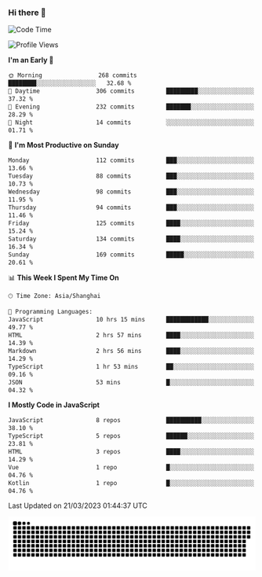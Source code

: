 ### Hi there 👋
<!--  ![visitors](https://visitor-badge.laobi.icu/badge?page_id=huamurui) -->

<!-- [![知乎](https://img.shields.io/badge/dynamic/json?url=https%3A%2F%2Fapi.swo.moe%2Fstats%2Fzhihu%2Fke-ai-wu-li-de-nan-hai-zi&query=count&color=282c34&label=%E7%9F%A5%E4%B9%8E&labelColor=0084ff&logo=zhihu&logoColor=ffffff&suffix=+%E5%85%B3%E6%B3%A8&cacheSeconds=3600)](https://www.zhihu.com/people/ke-ai-wu-li-de-nan-hai-zi)
 -->


<!--START_SECTION:waka-->
![Code Time](http://img.shields.io/badge/Code%20Time-433%20hrs%2055%20mins-blue)

![Profile Views](http://img.shields.io/badge/Profile%20Views-8-blue)

**I'm an Early 🐤** 

```text
🌞 Morning                268 commits         ████████░░░░░░░░░░░░░░░░░   32.68 % 
🌆 Daytime                306 commits         █████████░░░░░░░░░░░░░░░░   37.32 % 
🌃 Evening                232 commits         ███████░░░░░░░░░░░░░░░░░░   28.29 % 
🌙 Night                  14 commits          ░░░░░░░░░░░░░░░░░░░░░░░░░   01.71 % 
```
📅 **I'm Most Productive on Sunday** 

```text
Monday                   112 commits         ███░░░░░░░░░░░░░░░░░░░░░░   13.66 % 
Tuesday                  88 commits          ███░░░░░░░░░░░░░░░░░░░░░░   10.73 % 
Wednesday                98 commits          ███░░░░░░░░░░░░░░░░░░░░░░   11.95 % 
Thursday                 94 commits          ███░░░░░░░░░░░░░░░░░░░░░░   11.46 % 
Friday                   125 commits         ████░░░░░░░░░░░░░░░░░░░░░   15.24 % 
Saturday                 134 commits         ████░░░░░░░░░░░░░░░░░░░░░   16.34 % 
Sunday                   169 commits         █████░░░░░░░░░░░░░░░░░░░░   20.61 % 
```


📊 **This Week I Spent My Time On** 

```text
🕑︎ Time Zone: Asia/Shanghai

💬 Programming Languages: 
JavaScript               10 hrs 15 mins      ████████████░░░░░░░░░░░░░   49.77 % 
HTML                     2 hrs 57 mins       ████░░░░░░░░░░░░░░░░░░░░░   14.39 % 
Markdown                 2 hrs 56 mins       ████░░░░░░░░░░░░░░░░░░░░░   14.29 % 
TypeScript               1 hr 53 mins        ██░░░░░░░░░░░░░░░░░░░░░░░   09.16 % 
JSON                     53 mins             █░░░░░░░░░░░░░░░░░░░░░░░░   04.32 % 
```

**I Mostly Code in JavaScript** 

```text
JavaScript               8 repos             ██████████░░░░░░░░░░░░░░░   38.10 % 
TypeScript               5 repos             ██████░░░░░░░░░░░░░░░░░░░   23.81 % 
HTML                     3 repos             ████░░░░░░░░░░░░░░░░░░░░░   14.29 % 
Vue                      1 repo              █░░░░░░░░░░░░░░░░░░░░░░░░   04.76 % 
Kotlin                   1 repo              █░░░░░░░░░░░░░░░░░░░░░░░░   04.76 % 
```




 Last Updated on 21/03/2023 01:44:37 UTC
<!--END_SECTION:waka-->

<!--
![知乎](https://stats.justsong.cn/api/zhihu?username=ke-ai-wu-li-de-nan-hai-zi)
![bilibili](https://stats.justsong.cn/api/bilibili/?id=144672037)
![leetcode](https://stats.justsong.cn/api/leetcode?username=yun-tai-f&cn=true)
![huamurui's Most used languages](https://github-readme-stats.vercel.app/api/top-langs?username=huamurui&show_icons=true&count_private=true&layout=compact&hide_border=true&langs_count=10)

<img align="right" src="https://github-readme-stats.vercel.app/api?username=huamurui&show_icons=true&theme=radical">

**huamurui/huamurui** is a ✨ _special_ ✨ repository because its `README.md` (this file) appears on your GitHub profile.

Here are some ideas to get you started:

- 🔭 I’m currently working on ...
- 🌱 I’m currently learning ...
- 👯 I’m looking to collaborate on ...
- 🤔 I’m looking for help with ...
- 💬 Ask me about ...
- 📫 How to reach me: ...
- 😄 Pronouns: ...
- ⚡ Fun fact: ...
-->

![huamurui](https://raw.githubusercontent.com/huamurui/huamurui/main/assets/github-contribution-grid-snake.svg)
<!-- ![huamurui](https://count.getloli.com/get/@huamurui) -->
